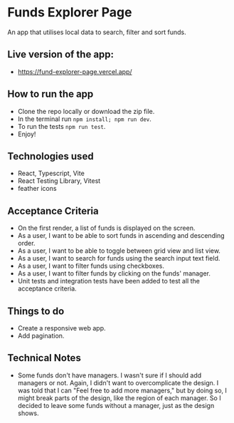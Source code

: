 # Funds Explorer Page

An app that utilises local data to search, filter and sort funds.

## Live version of the app:

- https://fund-explorer-page.vercel.app/

## How to run the app

- Clone the repo locally or download the zip file.
- In the terminal run `npm install; npm run dev`.
- To run the tests `npm run test`.
- Enjoy!

## Technologies used

- React, Typescript, Vite
- React Testing Library, Vitest
- feather icons

## Acceptance Criteria

- On the first render, a list of funds is displayed on the screen.
- As a user, I want to be able to sort funds in ascending and descending order.
- As a user, I want to be able to toggle between grid view and list view.
- As a user, I want to search for funds using the search input text field.
- As a user, I want to filter funds using checkboxes.
- As a user, I want to filter funds by clicking on the funds' manager.
- Unit tests and integration tests have been added to test all the acceptance criteria.

## Things to do

- Create a responsive web app.
- Add pagination.

## Technical Notes

- Some funds don't have managers. I wasn't sure if I should add managers or not. Again, I didn't want to overcomplicate the design. I was told that I can "Feel free to add more managers," but by doing so, I might break parts of the design, like the region of each manager. So I decided to leave some funds without a manager, just as the design shows.
